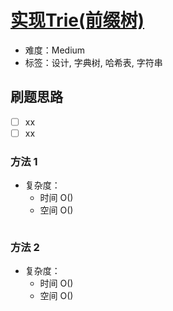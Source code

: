 # [实现Trie(前缀树)](https://leetcode-cn.com/problems/implement-trie-prefix-tree/)

- 难度：Medium
- 标签：设计, 字典树, 哈希表, 字符串

## 刷题思路

- [ ] xx
- [ ] xx

### 方法 1

- 复杂度：
    - 时间 O()
    - 空间 O()

``` js

```

### 方法 2

- 复杂度：
    - 时间 O()
    - 空间 O()

``` js

```
